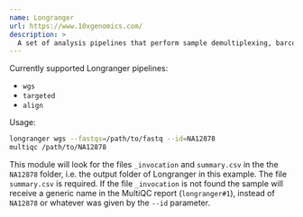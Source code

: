 ```yaml
---
name: Longranger
url: https://www.10xgenomics.com/
description: >
  A set of analysis pipelines that perform sample demultiplexing, barcode processing, alignment, quality control, variant calling, phasing, and structural variant calling.
---
```


Currently supported Longranger pipelines:

- `wgs`
- `targeted`
- `align`

Usage:

```bash
longranger wgs --fastqs=/path/to/fastq --id=NA12878
multiqc /path/to/NA12878
```

This module will look for the files `_invocation` and `summary.csv` in the the `NA12878` folder, i.e. the output folder of Longranger in this example. The file `summary.csv` is required. If the file `_invocation` is not found the sample will receive a generic name in the MultiQC report (`longranger#1`), instead of `NA12878` or whatever was given by the `--id` parameter.
